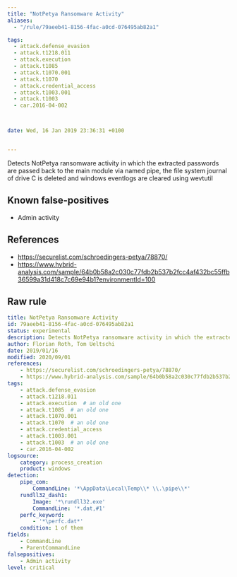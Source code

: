 ```yaml
---
title: "NotPetya Ransomware Activity"
aliases:
  - "/rule/79aeeb41-8156-4fac-a0cd-076495ab82a1"

tags:
  - attack.defense_evasion
  - attack.t1218.011
  - attack.execution
  - attack.t1085
  - attack.t1070.001
  - attack.t1070
  - attack.credential_access
  - attack.t1003.001
  - attack.t1003
  - car.2016-04-002



date: Wed, 16 Jan 2019 23:36:31 +0100


---
```


Detects NotPetya ransomware activity in which the extracted passwords are passed back to the main module via named pipe, the file system journal of drive C is deleted and windows eventlogs are cleared using wevtutil

<!--more-->


## Known false-positives

* Admin activity



## References

* https://securelist.com/schroedingers-petya/78870/
* https://www.hybrid-analysis.com/sample/64b0b58a2c030c77fdb2b537b2fcc4af432bc55ffb36599a31d418c7c69e94b1?environmentId=100


## Raw rule
```yaml
title: NotPetya Ransomware Activity
id: 79aeeb41-8156-4fac-a0cd-076495ab82a1
status: experimental
description: Detects NotPetya ransomware activity in which the extracted passwords are passed back to the main module via named pipe, the file system journal of drive C is deleted and windows eventlogs are cleared using wevtutil
author: Florian Roth, Tom Ueltschi
date: 2019/01/16
modified: 2020/09/01
references:
    - https://securelist.com/schroedingers-petya/78870/
    - https://www.hybrid-analysis.com/sample/64b0b58a2c030c77fdb2b537b2fcc4af432bc55ffb36599a31d418c7c69e94b1?environmentId=100
tags:
    - attack.defense_evasion
    - attack.t1218.011
    - attack.execution  # an old one
    - attack.t1085  # an old one
    - attack.t1070.001
    - attack.t1070  # an old one
    - attack.credential_access
    - attack.t1003.001
    - attack.t1003  # an old one
    - car.2016-04-002
logsource:
    category: process_creation
    product: windows
detection:
    pipe_com:
        CommandLine: '*\AppData\Local\Temp\\* \\.\pipe\\*'
    rundll32_dash1:
        Image: '*\rundll32.exe'
        CommandLine: '*.dat,#1'
    perfc_keyword:
        - '*\perfc.dat*'
    condition: 1 of them
fields:
    - CommandLine
    - ParentCommandLine
falsepositives:
    - Admin activity
level: critical

```
